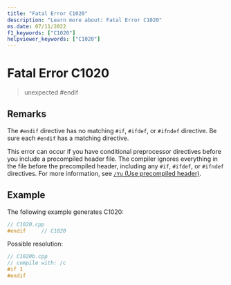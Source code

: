 ```yaml
---
title: "Fatal Error C1020"
description: "Learn more about: Fatal Error C1020"
ms.date: 07/11/2022
f1_keywords: ["C1020"]
helpviewer_keywords: ["C1020"]
---
```

# Fatal Error C1020

> unexpected #endif

## Remarks

The `#endif` directive has no matching `#if`, `#ifdef`, or `#ifndef` directive. Be sure each `#endif` has a matching directive.

This error can occur if you have conditional preprocessor directives before you include a precompiled header file. The compiler ignores everything in the file before the precompiled header, including any `#if`, `#ifdef`, or `#ifndef` directives. For more information, see [`/Yu` (Use precompiled header)](../../build/reference/yu-use-precompiled-header-file.md).

## Example

The following example generates C1020:

```cpp
// C1020.cpp
#endif     // C1020
```

Possible resolution:

```cpp
// C1020b.cpp
// compile with: /c
#if 1
#endif
```
